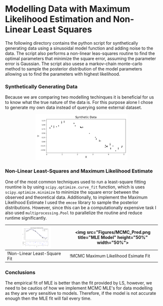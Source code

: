 # Modelling Data with Maximum Likelihood Estimation and Non-Linear Least Squares
The following directory contains the python script for synthetically generating data using a sinusoidal model function and adding noise to the data. The script also performs a non-linear leas-squares routine to find the optimal parameters that minimize the square error, assuming the parameter error is Gaussian. The script also usese a markov-chain monte-carlo method to sample the posterior distribution of the model parameters allowing us to find the parameters with highest likelihood. 

### Synthetically Generating Data
Because we are comparing two modelling techinques it is beneficial for us to know what the true nature of the data is. For this purpose alone I chose to generate my own data instead of querying some external dataset.
<p align='center'>
    <img src="Figures/SyntheticData.png" title="Generated Data" height="60%" width="60%">
</p>

### Non-Linear Least-Squares and Maximum Likelihood Estimate
One of the most common techniques used to run a least-square fitting rountine is by using `scipy.optimize.curve_fit` function, which is uses `scipy.optimize.minimize` to minimize the square error between the observed and theoretical data. Additionally, to implement the Maximum Likelihood Estimate I used the `emcee` library to sample the posterior distributions. However, since this can be a computationally expensive task I also used `multiprocessing.Pool` to parallelize the routine and reduce runtime significantly.

|<img src="Figures/Prediction Comparison.png" title="LS Model" height="50%" width="50%">|<img src="Figures/MCMC_Pred.png title="MLE Model" height="50%" width="50%">|
|--------------------------|--------------------------|
| !Non-Linear Least-Square Fit | !MCMC Maximum Likelihood Esimate Fit|

### Conclusions
The empirical fit of MLE is better than the fit provided by LS, however, we need to be cautios of how we implement MCMC MLE's for data modelling as they are very sensitive to models. Therefore, if the model is not accurate enough then the MLE fit will fail every time.